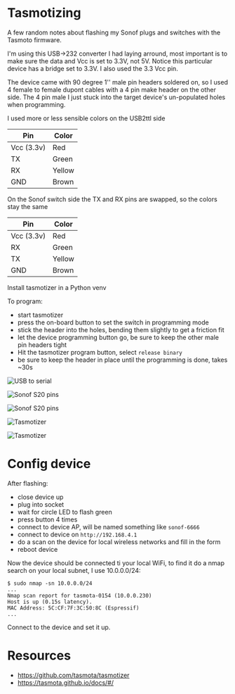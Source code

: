 # Tasmotizing

A few random notes about flashing my Sonof plugs and switches with the Tasmoto
firmware.

I'm using this USB->232 converter I had laying arround, most important is to
make sure the data and Vcc is set to 3.3V, not 5V. Notice this particular
device has a bridge set to 3.3V. I also used the 3.3 Vcc pin.


The device came with 90 degree 1'' male pin headers soldered on, so I used 4
female to female dupont cables with a 4 pin make header on the other side. The 4
pin male I just stuck into the target device's un-populated holes when
programming. 

I used more or less sensible colors on the USB2ttl side

| Pin        | Color  |
| ---        | ---    |
| Vcc (3.3v) | Red    |
| TX         | Green  |
| RX         | Yellow |
| GND        | Brown  |

On the Sonof switch side the TX and RX pins are swapped, so the colors stay the
same

| Pin        | Color  |
| ---        | ---    |
| Vcc (3.3v) | Red    |
| RX         | Green  |
| TX         | Yellow |
| GND        | Brown  |


Install tasmotizer in a Python venv

To program:

* start tasmotizer
* press the on-board button to set the switch in programming mode
* stick the header into the holes, bending them slightly to get a friction fit
* let the device programming button go, be sure to keep the other male pin headers tight
* Hit the tasmotizer program button, select `release binary`
* be sure to keep the header in place until the programming is done, takes ~30s

![USB to serial](pics/usb2serial.jpg)

![Sonof S20 pins](pics/sonof-s20-pins.jpg)

![Sonof S20 pins](pics/sonof-s20-pins-close.jpg)

![Tasmotizer](pics/tasmotizer.jpg)

![Tasmotizer](pics/tasmotizer2.jpg)

# Config device

After flashing:

* close device up
* plug into socket
* wait for circle LED to flash green
* press button 4 times
* connect to device AP, will be named something like `sonof-6666`
* connect to device on `http://192.168.4.1`
* do a scan on the device for local wireless networks and fill in the form
* reboot device

Now the device should be connected ti your local WiFi, to find it do a nmap search on your local subnet, I use 10.0.0.0/24:

```
$ sudo nmap -sn 10.0.0.0/24
...
Nmap scan report for tasmota-0154 (10.0.0.230)
Host is up (0.15s latency).
MAC Address: 5C:CF:7F:3C:50:8C (Espressif)
...
```

Connect to the device and set it up.

# Resources

* https://github.com/tasmota/tasmotizer
* https://tasmota.github.io/docs/#/
